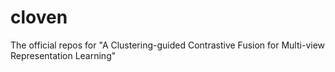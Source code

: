 # cloven
The official repos for "A Clustering-guided Contrastive Fusion for Multi-view Representation Learning"
